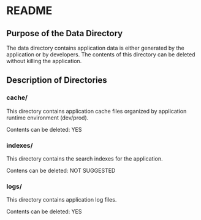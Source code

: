 README
======

Purpose of the Data Directory
-----------------------------

The data directory contains application data is either generated by the 
application or by developers. The contents of this directory can be 
deleted without killing the application.

Description of Directories
--------------------------

### cache/

This directory contains application cache files organized by application 
runtime environment (dev/prod).

Contents can be deleted: YES

### indexes/

This directory contains the search indexes for the application.

Contens can be deleted: NOT SUGGESTED

### logs/

This directory contains application log files.

Contents can be deleted: YES